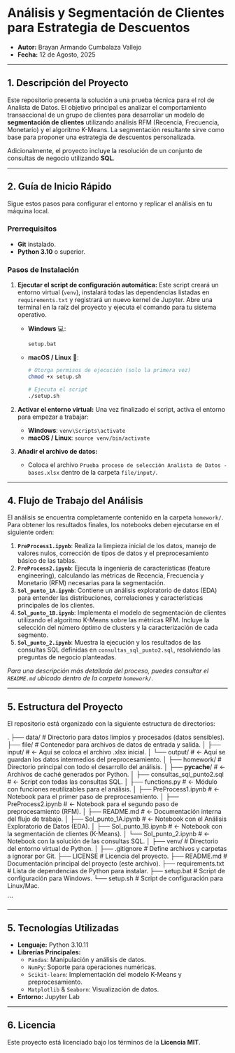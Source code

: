 # Análisis y Segmentación de Clientes para Estrategia de Descuentos

* **Autor:** Brayan Armando Cumbalaza Vallejo
* **Fecha:** 12 de Agosto, 2025

---

## 1. Descripción del Proyecto

Este repositorio presenta la solución a una prueba técnica para el rol de Analista de Datos. El objetivo principal es analizar el comportamiento transaccional de un grupo de clientes para desarrollar un modelo de **segmentación de clientes** utilizando análisis RFM (Recencia, Frecuencia, Monetario) y el algoritmo K-Means. La segmentación resultante sirve como base para proponer una estrategia de descuentos personalizada.

Adicionalmente, el proyecto incluye la resolución de un conjunto de consultas de negocio utilizando **SQL**.

---

## 2. Guía de Inicio Rápido

Sigue estos pasos para configurar el entorno y replicar el análisis en tu máquina local.

### Prerrequisitos

* **Git** instalado.
* **Python 3.10** o superior.

### Pasos de Instalación

1.  **Ejecutar el script de configuración automática:**
    Este script creará un entorno virtual (`venv`), instalará todas las dependencias listadas en `requirements.txt` y registrará un nuevo kernel de Jupyter. Abre una terminal en la raíz del proyecto y ejecuta el comando para tu sistema operativo.

    * **Windows** 💻:
        ```bash
        setup.bat
        ```

    * **macOS / Linux** 🐧:
        ```bash
        # Otorga permisos de ejecución (solo la primera vez)
        chmod +x setup.sh

        # Ejecuta el script
        ./setup.sh
        ```
2.  **Activar el entorno virtual:**
    Una vez finalizado el script, activa el entorno para empezar a trabajar:
    * **Windows**: `venv\Scripts\activate`
    * **macOS / Linux**: `source venv/bin/activate`

3.  **Añadir el archivo de datos:**
    * Coloca el archivo `Prueba proceso de selección Analista de Datos - bases.xlsx` dentro de la carpeta `file/input/`.

---

## 4. Flujo de Trabajo del Análisis

El análisis se encuentra completamente contenido en la carpeta `homework/`. Para obtener los resultados finales, los notebooks deben ejecutarse en el siguiente orden:

1.  **`PreProcess1.ipynb`**: Realiza la limpieza inicial de los datos, manejo de valores nulos, corrección de tipos de datos y el preprocesamiento básico de las tablas.
2.  **`PreProcess2.ipynb`**: Ejecuta la ingeniería de características (feature engineering), calculando las métricas de Recencia, Frecuencia y Monetario (RFM) necesarias para la segmentación.
3.  **`Sol_punto_1A.ipynb`**: Contiene un análisis exploratorio de datos (EDA) para entender las distribuciones, correlaciones y características principales de los clientes.
4.  **`Sol_punto_1B.ipynb`**: Implementa el modelo de segmentación de clientes utilizando el algoritmo K-Means sobre las métricas RFM. Incluye la selección del número óptimo de clusters y la caracterización de cada segmento.
5.  **`Sol_punto_2.ipynb`**: Muestra la ejecución y los resultados de las consultas SQL definidas en `consultas_sql_punto2.sql`, resolviendo las preguntas de negocio planteadas.

*Para una descripción más detallada del proceso, puedes consultar el `README.md` ubicado dentro de la carpeta `homework/`.*

---

## 5. Estructura del Proyecto

El repositorio está organizado con la siguiente estructura de directorios:

.
├── data/                   # Directorio para datos limpios y procesados (datos sensibles).
├── file/                   # Contenedor para archivos de datos de entrada y salida.
│   ├── input/              # <- Aquí se coloca el archivo .xlsx inicial.
│   └── output/             # <- Aquí se guardan los datos intermedios del preprocesamiento.
│
├── homework/               # Directorio principal con todo el desarrollo del análisis.
│   ├── __pycache__/        # <- Archivos de caché generados por Python.
│   ├── consultas_sql_punto2.sql # <- Script con todas las consultas SQL.
│   ├── functions.py        # <- Módulo con funciones reutilizables para el análisis.
│   ├── PreProcess1.ipynb   # <- Notebook para el primer paso de preprocesamiento.
│   ├── PreProcess2.ipynb   # <- Notebook para el segundo paso de preprocesamiento (RFM).
│   ├── README.md           # <- Documentación interna del flujo de trabajo.
│   ├── Sol_punto_1A.ipynb  # <- Notebook con el Análisis Exploratorio de Datos (EDA).
│   ├── Sol_punto_1B.ipynb  # <- Notebook con la segmentación de clientes (K-Means).
│   └── Sol_punto_2.ipynb   # <- Notebook con la solución de las consultas SQL.
│
├── venv/                   # Directorio del entorno virtual de Python.
│
├── .gitignore              # Define archivos y carpetas a ignorar por Git.
├── LICENSE                 # Licencia del proyecto.
├── README.md               # Documentación principal del proyecto (este archivo).
├── requirements.txt        # Lista de dependencias de Python para instalar.
├── setup.bat               # Script de configuración para Windows.
└── setup.sh                # Script de configuración para Linux/Mac.

´´´

---

## 5. Tecnologías Utilizadas

* **Lenguaje:** Python 3.10.11
* **Librerías Principales:**
    * `Pandas`: Manipulación y análisis de datos.
    * `NumPy`: Soporte para operaciones numéricas.
    * `Scikit-learn`: Implementación del modelo K-Means y preprocesamiento.
    * `Matplotlib` & `Seaborn`: Visualización de datos.
* **Entorno:** Jupyter Lab

---

## 6. Licencia

Este proyecto está licenciado bajo los términos de la **Licencia MIT**.